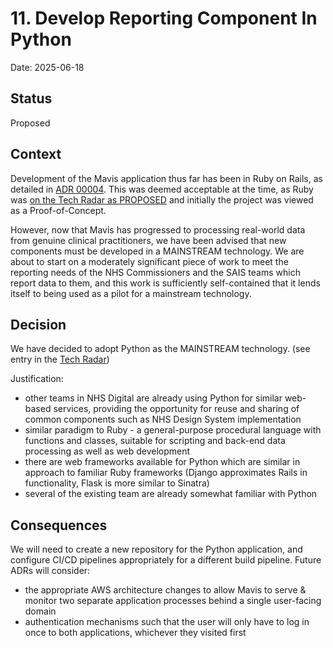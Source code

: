 # 11. Develop Reporting Component In Python

Date: 2025-06-18

## Status

Proposed

## Context

Development of the Mavis application thus far has been in Ruby on Rails, as detailed in [ADR 00004](./adr/00004-language-and-framework.md).
This was deemed acceptable at the time, as Ruby was [on the Tech Radar as PROPOSED](https://github.com/NHSDigital/tech-radar/blob/main/site/data/data.js#L157) and initially the project was viewed as a Proof-of-Concept.

However, now that Mavis has progressed to processing real-world data from genuine clinical practitioners, we have been advised that new components must be developed in a MAINSTREAM technology. We are about to start on a moderately significant piece of work to meet the reporting needs of the NHS Commissioners and the SAIS teams which report data to them, and this work is sufficiently self-contained that it lends itself to being used as a pilot for a mainstream technology.

## Decision

We have decided to adopt Python as the MAINSTREAM technology. (see entry in the [Tech Radar](https://github.com/NHSDigital/tech-radar/blob/main/site/data/data.js#L150))

Justification:

- other teams in NHS Digital are already using Python for similar web-based services, providing the opportunity for reuse and sharing of common components such as NHS Design System implementation
- similar paradigm to Ruby - a general-purpose procedural language with functions and classes, suitable for scripting and back-end data processing as well as web development
- there are web frameworks available for Python which are similar in approach to familiar Ruby frameworks (Django approximates Rails in functionality, Flask is more similar to Sinatra)
- several of the existing team are already somewhat familiar with Python

## Consequences

We will need to create a new repository for the Python application, and configure CI/CD pipelines appropriately for a different build pipeline.
Future ADRs will consider:

- the appropriate AWS architecture changes to allow Mavis to serve & monitor two separate application processes behind a single user-facing domain
- authentication mechanisms such that the user will only have to log in once to both applications, whichever they visited first
